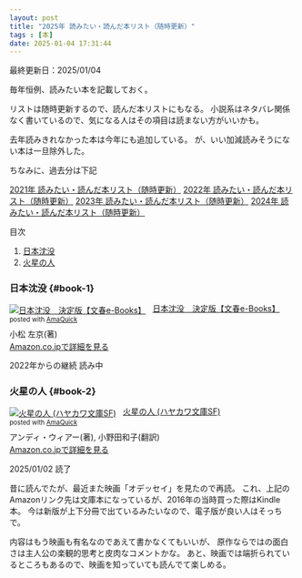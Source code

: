 ```yaml
---
layout: post
title: "2025年 読みたい・読んだ本リスト（随時更新）"
tags : [本]
date: 2025-01-04 17:31:44
---
```


最終更新日：2025/01/04

毎年恒例、読みたい本を記載しておく。

リストは随時更新するので、読んだ本リストにもなる。
小説系はネタバレ関係なく書いているので、気になる人はその項目は読まない方がいいかも。

去年読みきれなかった本は今年にも追加している。
が、いい加減読みそうにない本は一旦除外した。
  
  
ちなみに、過去分は下記

[2021年 読みたい・読んだ本リスト（随時更新）](/2021/03/04/what-i-want-to-read)
[2022年 読みたい・読んだ本リスト（随時更新）](/2022/01/08/what-i-want-to-read-2022)
[2023年 読みたい・読んだ本リスト（随時更新）](/2023/01/04/what-i-want-to-read-2023)
[2024年 読みたい・読んだ本リスト（随時更新）](/2024/01/23/what-i-want-to-read-2024)



目次



1. [日本沈没](#book-1)
2. [火星の人](#book-2)




### 日本沈没 {#book-1}

<div class="AmaQuick-box" style="margin-bottom: 0px;"><div class="AmaQuick-image" style="float: left; margin: 0px 12px 1px 0px;"><a href="https://www.amazon.co.jp/dp/B07433FFQT/?tag=tavi06-22" name="AmaQuicklink" target="_blank"><img src="https://m.media-amazon.com/images/I/51N8Fjl6vnL._SL200_.jpg" alt="日本沈没　決定版【文春e-Books】" style="border: none;"/></a></div><div class="AmaQuick-info" style="margin-bottom: 10px; line-height: 120%"><div class="AmaQuick-name" style="margin-bottom: 10px; line-height: 120%"><a href="https://www.amazon.co.jp/dp/B07433FFQT/?tag=tavi06-22" name="AmaQuicklink" target="_blank">日本沈没　決定版【文春e-Books】</a><div class="AmaQuick-powered-date" style="font-size: 80%; margin-top: 5px; line-height: 120%">posted with <a href="https://creazy.net/amazon_quick_affiliate" title="AmaQuick" target="_blank">AmaQuick</a></div></div><div class="AmaQuick-detail">小松 左京(著)</div><div class="AmaQuick-sub-info" style="float: left;"><div class="AmaQuick-link" style="margin-top: 5px"><a href="https://www.amazon.co.jp/dp/B07433FFQT/?tag=tavi06-22" name="AmaQuicklink" target="_blank">Amazon.co.jpで詳細を見る</a></div></div></div><div class="AmaQuick-footer" style="clear: left"></div></div>

2022年からの継続
読み中


### 火星の人 {#book-2}


<div class="AmaQuick-box" style="margin-bottom: 0px;"><div class="AmaQuick-image" style="float: left; margin: 0px 12px 1px 0px;"><a href="https://www.amazon.co.jp/dp/4150119716/?tag=tavi06-22" name="AmaQuicklink" target="_blank"><img src="https://m.media-amazon.com/images/I/51qzI1dOI1L._SL200_.jpg" alt="火星の人 (ハヤカワ文庫SF)" style="border: none;"/></a></div><div class="AmaQuick-info" style="margin-bottom: 10px; line-height: 120%"><div class="AmaQuick-name" style="margin-bottom: 10px; line-height: 120%"><a href="https://www.amazon.co.jp/dp/4150119716/?tag=tavi06-22" name="AmaQuicklink" target="_blank">火星の人 (ハヤカワ文庫SF)</a><div class="AmaQuick-powered-date" style="font-size: 80%; margin-top: 5px; line-height: 120%">posted with <a href="https://creazy.net/amazon_quick_affiliate" title="AmaQuick" target="_blank">AmaQuick</a></div></div><div class="AmaQuick-detail">アンディ・ウィアー(著), 小野田和子(翻訳)</div><div class="AmaQuick-sub-info" style="float: left;"><div class="AmaQuick-link" style="margin-top: 5px"><a href="https://www.amazon.co.jp/dp/4150119716/?tag=tavi06-22" name="AmaQuicklink" target="_blank">Amazon.co.jpで詳細を見る</a></div></div></div><div class="AmaQuick-footer" style="clear: left"></div></div>


2025/01/02 読了

昔に読んでたが、最近また映画「オデッセイ」を見たので再読。
これ、上記のAmazonリンク先は文庫本になっているが、2016年の当時買った際はKindle本。
今は新版が上下分冊で出ているみたいなので、電子版が良い人はそっちで。

内容はもう映画も有名なのであえて書かなくてもいいが、
原作ならではの面白さは主人公の楽観的思考と皮肉なコメントかな。
あと、映画では端折られているところもあるので、映画を知っていても読んでて楽しめる。




